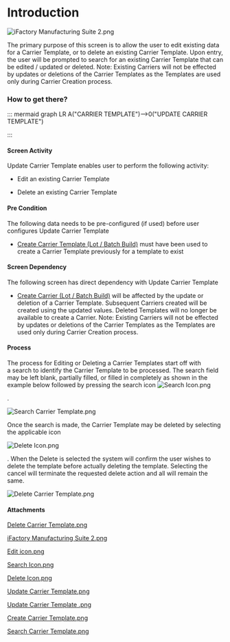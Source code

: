 # Introduction

![iFactory Manufacturing Suite 2.png](/.attachments/29917794.png)



The primary purpose of this screen is to allow the user to edit existing data for a Carrier Template, or to delete an existing Carrier Template. Upon entry, the user will be prompted to search for an existing Carrier Template that can be edited / updated or deleted. Note: Existing Carriers will not be effected by updates or deletions of the Carrier Templates as the Templates are used only during Carrier Creation process.


### How to get there?



::: mermaid
graph LR
A("CARRIER TEMPLATE")-->0("UPDATE CARRIER TEMPLATE")

:::


#### Screen Activity


Update Carrier Template enables user to perform the following activity:

- Edit an existing Carrier Template

- Delete an existing Carrier Template



#### Pre Condition


The following data needs to be pre-configured (if used) before user configures Update Carrier Template

- [Create Carrier Template (Lot / Batch Build)](/iFactory-JGP-MES/iFactory-JGP-MES-Home/iFactory-JGP-MS/CONTENT/Lot-Batch-Production/Carrier-Template-(Lot-%2D-Batch-Build)/Create-Carrier-Template-(Lot-%2D-Batch-Build).md)
must have been used to create a Carrier Template previously for a template to exist




#### Screen Dependency


The following screen has direct dependency with Update Carrier Template

- [Create Carrier (Lot / Batch Build)](/iFactory-JGP-MES/iFactory-JGP-MES-Home/iFactory-JGP-MS/CONTENT/Lot-Batch-Production/Carrier-(Lot-%2D-Batch-Build)/Create-Carrier-(Lot-%2D-Batch-Build).md)
will be affected by the update or deletion of a Carrier Template. Subsequent Carriers created will be created using the updated values. Deleted Templates will no longer be available to create a Carrier. Note: Existing Carriers will not be effected by updates or deletions of the Carrier Templates as the Templates are used only during Carrier Creation process.


#### Process


The process for Editing or Deleting a Carrier Templates start off with a search to identify the Carrier Template to be processed. The search field may be left blank, partially filled, or filled in completely as shown in the example below followed by pressing the search icon 
![Search Icon.png](/.attachments/29917796.png)


.


![Search Carrier Template.png](/.attachments/29917801.png)



Once the search is made, the Carrier Template may be deleted by selecting the applicable icon

![Delete Icon.png](/.attachments/29917797.png)


.
When the Delete is selected the system will confirm the user wishes to delete the template before actually deleting the template. Selecting the cancel will terminate the requested delete action and all will remain the same.

![Delete Carrier Template.png](/.attachments/29917793.png)




#### Attachments

[Delete Carrier Template.png](/.attachments/29917793.png)
[iFactory Manufacturing Suite 2.png](/.attachments/29917794.png)
[Edit icon.png](/.attachments/29917795.png)
[Search Icon.png](/.attachments/29917796.png)
[Delete Icon.png](/.attachments/29917797.png)
[Update Carrier Template.png](/.attachments/29917798.png)
[Update Carrier Template .png](/.attachments/29917799.png)
[Create Carrier Template.png](/.attachments/29917800.png)
[Search Carrier Template.png](/.attachments/29917801.png)

